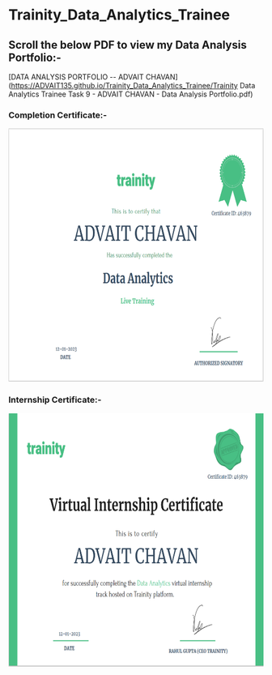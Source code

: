 # Trainity_Data_Analytics_Trainee
## Scroll the below PDF to view my Data Analysis Portfolio:-

[DATA ANALYSIS PORTFOLIO -- ADVAIT CHAVAN](https://ADVAIT135.github.io/Trainity_Data_Analytics_Trainee/Trainity Data Analytics Trainee Task 9 - ADVAIT CHAVAN - Data Analysis Portfolio.pdf)

<p><h3> Completion Certificate:- </h3></p>
<p align="left"> 
  <img src="https://github.com/ADVAIT135/Trainity_Data_Analytics_Trainee/blob/main/certificate%20--%20Completion.PNG" / height ="500"/ width="800">
</p>
<p><h3> Internship Certificate:- </h3></p>
<p align="left">
  <img src="https://github.com/ADVAIT135/Trainity_Data_Analytics_Trainee/blob/main/certificate%20--%20Internship.PNG" / height ="500"/ width="800">
</p>
